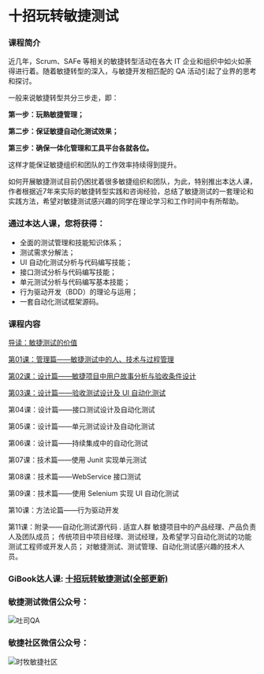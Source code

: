 # 十招玩转敏捷测试
### 课程简介
近几年，Scrum、SAFe 等相关的敏捷转型活动在各大 IT 企业和组织中如火如荼得进行着。随着敏捷转型的深入，与敏捷开发相匹配的 QA 活动引起了业界的思考和探讨。

一般来说敏捷转型共分三步走，即：

**第一步：玩熟敏捷管理；**

**第二步：保证敏捷自动化测试效果；**

**第三步：确保一体化管理和工具平台各就各位。**

这样才能保证敏捷组织和团队的工作效率持续得到提升。

如何开展敏捷测试目前仍困扰着很多敏捷组织和团队，为此，特别推出本达人课，作者根据近7年来实际的敏捷转型实践和咨询经验，总结了敏捷测试的一套理论和实践方法，希望对敏捷测试感兴趣的同学在理论学习和工作时间中有所帮助。

### 通过本达人课，您将获得：

- 全面的测试管理和技能知识体系；
- 测试需求分解法；
- UI 自动化测试分析与代码编写技能；
- 接口测试分析与代码编写技能；
- 单元测试分析与代码编写基本技能；
- 行为驱动开发（BDD）的理论与运用；
- 一套自动化测试框架源码。


### 课程内容
[导读：敏捷测试的价值](http://qatools.cn/details/HJlbPTTaz.html)

[第01课：管理篇——敏捷测试中的人、技术与过程管理](http://qatools.cn/details/H1B1WdC6z.html)

[第02课：设计篇——敏捷项目中用户故事分析与验收条件设计](http://qatools.cn/details/BJ35QMx0M.html)

[第03课：设计篇——验收测试设计及 UI 自动化测试](http://qatools.cn/details/HJmBxMLgX.html)

第04课：设计篇——接口测试设计及自动化测试

第05课：设计篇——单元测试设计及自动化测试

第06课：设计篇——持续集成中的自动化测试

第07课：技术篇——使用 Junit 实现单元测试

第08课：技术篇——WebService 接口测试

第09课：技术篇——使用 Selenium 实现 UI 自动化测试

第10课：方法论篇——行为驱动开发

第11课：附录——自动化测试源代码
.
适宜人群
敏捷项目中的产品经理、产品负责人及团队成员；
传统项目中项目经理、测试经理，及希望学习自动化测试的功能测试工程师或开发人员；
对敏捷测试、测试管理、自动化测试感兴趣的技术人员。




### GiBook达人课: [十招玩转敏捷测试(全部更新)](http://gitbook.cn/gitchat/column/5aebe3ea4eb5f845a0773ddb#catalog)

### 敏捷测试微信公众号：
![吐司QA](https://wx1.sinaimg.cn/large/d99b41d3ly1fr31yvz1qyj2076076mxm.jpg)

### 敏捷社区微信公众号：
![时牧敏捷社区](http://qatools.cn/upload/images/ueditor/1004541505161007104.jpg)
